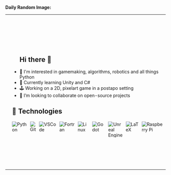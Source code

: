 **Daily Random Image:**

<table>
  <tr>
    <td><img alt="Daily Random Image" height="480px" width="270px" src="./images/image8.jpg" /></td>
    <td>
      <ul>
        <h2>Hi there 👋</h2>
        <li>👀 I'm interested in gamemaking, algorithms, robotics and all things Python</li>
        <li>🌱 Currently learning Unity and C#</li>
        <li>🕹️ Working on a 2D, pixelart game in a postapo setting</li>
        <li>🤝 I’m looking to collaborate on open-source projects</li>
      </ul>
    <h2>🔧 Technologies</h2>
      <div style="display: flex; align-items: center; margin-top: 20px;">
        <img alt="Python" src="https://skillicons.dev/icons?i=py&theme=light" height="50px" style="margin-right: 10px;" />
        <img alt="Git" src="https://skillicons.dev/icons?i=git&theme=light" height="50px" style="margin-right: 10px;" />
        <img alt="VSCode" src="https://skillicons.dev/icons?i=vscode&theme=light" height="50px" style="margin-right: 10px;" />
        <img alt="Fortran" src="https://skillicons.dev/icons?i=fortran&theme=light" height="50px" style="margin-right: 10px;" />
        <img alt="Linux" src="https://skillicons.dev/icons?i=linux&theme=light" height="50px" style="margin-right: 10px;" />
        <img alt="Godot" src="https://skillicons.dev/icons?i=godot&theme=light" height="50px" style="margin-right: 10px;" />
        <img alt="Unreal Engine" src="https://skillicons.dev/icons?i=unreal&theme=light" height="50px" style="margin-right: 10px;" />
        <img alt="LaTeX" src="https://skillicons.dev/icons?i=latex&theme=light" height="50px" style="margin-right: 10px;" />
        <img alt="Raspberry Pi" src="https://skillicons.dev/icons?i=raspberrypi&theme=light" height="50px"  style="margin-right: 10px;" />
      </div>
    </td>
  </tr>
</table>



